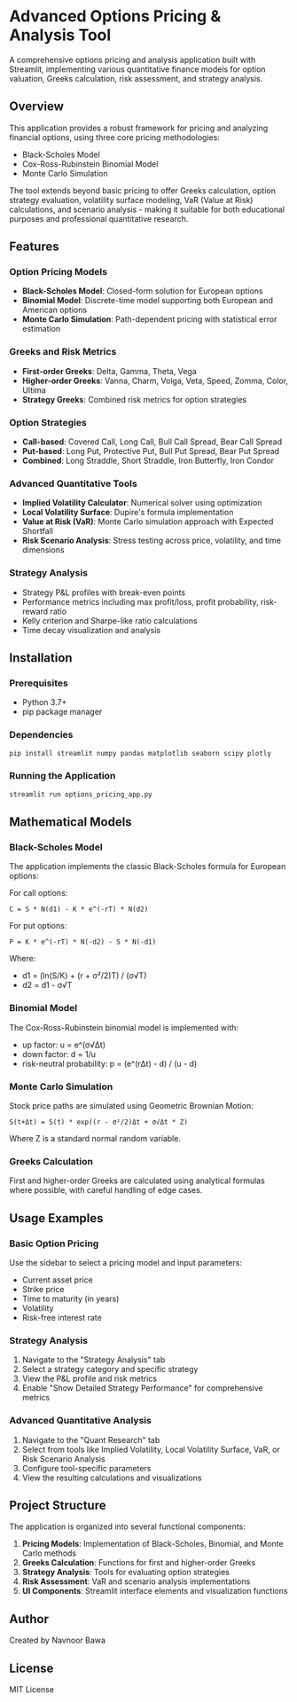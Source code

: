 # Advanced Options Pricing & Analysis Tool

A comprehensive options pricing and analysis application built with Streamlit, implementing various quantitative finance models for option valuation, Greeks calculation, risk assessment, and strategy analysis.

## Overview

This application provides a robust framework for pricing and analyzing financial options, using three core pricing methodologies:

- Black-Scholes Model
- Cox-Ross-Rubinstein Binomial Model
- Monte Carlo Simulation

The tool extends beyond basic pricing to offer Greeks calculation, option strategy evaluation, volatility surface modeling, VaR (Value at Risk) calculations, and scenario analysis - making it suitable for both educational purposes and professional quantitative research.

## Features

### Option Pricing Models
- **Black-Scholes Model**: Closed-form solution for European options
- **Binomial Model**: Discrete-time model supporting both European and American options
- **Monte Carlo Simulation**: Path-dependent pricing with statistical error estimation

### Greeks and Risk Metrics
- **First-order Greeks**: Delta, Gamma, Theta, Vega
- **Higher-order Greeks**: Vanna, Charm, Volga, Veta, Speed, Zomma, Color, Ultima
- **Strategy Greeks**: Combined risk metrics for option strategies

### Option Strategies
- **Call-based**: Covered Call, Long Call, Bull Call Spread, Bear Call Spread
- **Put-based**: Long Put, Protective Put, Bull Put Spread, Bear Put Spread
- **Combined**: Long Straddle, Short Straddle, Iron Butterfly, Iron Condor

### Advanced Quantitative Tools
- **Implied Volatility Calculator**: Numerical solver using optimization
- **Local Volatility Surface**: Dupire's formula implementation
- **Value at Risk (VaR)**: Monte Carlo simulation approach with Expected Shortfall
- **Risk Scenario Analysis**: Stress testing across price, volatility, and time dimensions

### Strategy Analysis
- Strategy P&L profiles with break-even points
- Performance metrics including max profit/loss, profit probability, risk-reward ratio
- Kelly criterion and Sharpe-like ratio calculations
- Time decay visualization and analysis

## Installation

### Prerequisites
- Python 3.7+
- pip package manager

### Dependencies
```bash
pip install streamlit numpy pandas matplotlib seaborn scipy plotly
```

### Running the Application
```bash
streamlit run options_pricing_app.py
```

## Mathematical Models

### Black-Scholes Model
The application implements the classic Black-Scholes formula for European options:

For call options:
```
C = S * N(d1) - K * e^(-rT) * N(d2)
```

For put options:
```
P = K * e^(-rT) * N(-d2) - S * N(-d1)
```

Where:
- d1 = (ln(S/K) + (r + σ²/2)T) / (σ√T)
- d2 = d1 - σ√T

### Binomial Model
The Cox-Ross-Rubinstein binomial model is implemented with:
- up factor: u = e^(σ√Δt)
- down factor: d = 1/u
- risk-neutral probability: p = (e^(rΔt) - d) / (u - d)

### Monte Carlo Simulation
Stock price paths are simulated using Geometric Brownian Motion:
```
S(t+Δt) = S(t) * exp((r - σ²/2)Δt + σ√Δt * Z)
```
Where Z is a standard normal random variable.

### Greeks Calculation
First and higher-order Greeks are calculated using analytical formulas where possible, with careful handling of edge cases.

## Usage Examples

### Basic Option Pricing
Use the sidebar to select a pricing model and input parameters:
- Current asset price
- Strike price
- Time to maturity (in years)
- Volatility
- Risk-free interest rate

### Strategy Analysis
1. Navigate to the "Strategy Analysis" tab
2. Select a strategy category and specific strategy
3. View the P&L profile and risk metrics
4. Enable "Show Detailed Strategy Performance" for comprehensive metrics

### Advanced Quantitative Analysis
1. Navigate to the "Quant Research" tab
2. Select from tools like Implied Volatility, Local Volatility Surface, VaR, or Risk Scenario Analysis
3. Configure tool-specific parameters
4. View the resulting calculations and visualizations

## Project Structure

The application is organized into several functional components:

1. **Pricing Models**: Implementation of Black-Scholes, Binomial, and Monte Carlo methods
2. **Greeks Calculation**: Functions for first and higher-order Greeks
3. **Strategy Analysis**: Tools for evaluating option strategies
4. **Risk Assessment**: VaR and scenario analysis implementations
5. **UI Components**: Streamlit interface elements and visualization functions

## Author

Created by Navnoor Bawa

## License

MIT License
